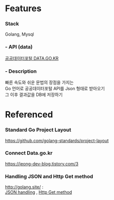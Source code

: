 # Features
### Stack
Golang, Mysql

### - API (data)
[공공데이터포털 DATA.GO.KR](https://www.data.go.kr/index.do)

### - Description
빠른 속도와 쉬운 문법의 장점을 가지는 <br>
Go 언어로 공공데이터포털 API를 Json 형태로 받아오기 <br>
그 이후 결과값을 DB에 저장하기

# Referenced
### Standard Go Project Layout
https://github.com/golang-standards/project-layout


### Connect Data.go.kr 
https://jeong-dev-blog.tistory.com/3


### Handling JSON and Http Get method
http://golang.site/ :
<br> [JSON handling](http://golang.site/go/article/104-JSON-%EC%82%AC%EC%9A%A9)
, [Http Get method](http://golang.site/go/article/102-HTTP-GET-%ED%98%B8%EC%B6%9C)

